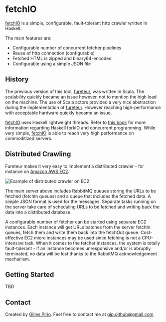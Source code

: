 fetchIO
=======

[fetchIO](https://github.com/gip/fetchio) is a simple, configurable, fault-tolerant http crawler written in Haskell. 

The main features are:

* Configurable number of concurrent fetcher pipelines
* Reuse of http connection (configurable)
* Fetched HTML is zipped and binary64-encoded
* Configurable using a simple JSON file

History
-------

The previous version of this tool, [fureteur](https://github.com/gip/fureteur), was written in Scala. The scalability quickly became an issue however, not to mention the high load on the machine. The use of Scala actors provided a very nice abstraction during the implementation of [fureteur](https://github.com/gip/fureteur). However reaching high-performance with acceptable hardware quickly became an issue.

[fetchIO](https://github.com/gip/fetchio) uses Haskell lightweight threads. Refer to [this book](http://book.realworldhaskell.org/read/concurrent-and-multicore-programming.html) for more information regarding Haskell forkIO and concurrent programming. While very simple, [fetchIO](https://github.com/gip/fetchio) is able to reach very high performance on commoditized servers.


Distributed Crawling
--------------------

Fureteur makes it very easy to implement a distributed crawler - for instance on [Amazon AWS EC2](http://aws.amazon.com/ec2/). 

![Example of distributed crawler on EC2](https://github.com/gip/fureteur/raw/master/doc/dcrawling.jpg)

The main server above includes RabbitMQ queues storing the URLs to be fetched (fetchIn queues) and a queue that includes the fetched data. A simple JSON format is used for the messages. Separate tasks running on the server take care of scheduling URLs to be fetched and writing back the data into a distributed database. 

A configurable number of fetcher can be started using separate EC2 instances. Each instance will get URLs batches from the server fetchIn queues, fetch them and write them back into the fetchOut queue. Cost-effective EC2 micro instances may be used since fetching is not a CPU-intensive task. When it comes to the fetcher instances, the system is totally fault-tolerant - if an instance becomes unresponsive and/or is abruptly terminated, no data will be lost thanks to the RabbitMQ acknowledgement mechanism.

Getting Started
---------------

TBD


Contact
-------

Created by [Gilles Pirio](https://github.com/gip). Feel free to contact me at [gip.github@gmail.com](mailto:gip.github@gmail.com). 
